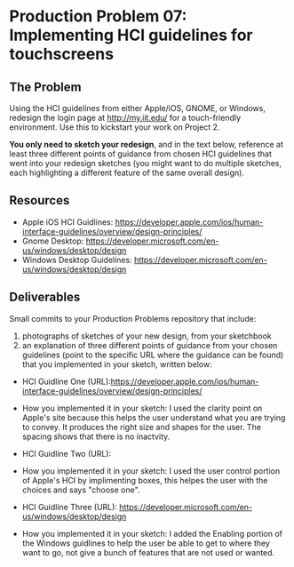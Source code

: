 # Production Problem 07: Implementing HCI guidelines for touchscreens

## The Problem

Using the HCI guidelines from either Apple/iOS, GNOME, or Windows, redesign the login page at
http://my.iit.edu/ for a touch-friendly environment. Use this to kickstart your work on Project 2.

**You only need to sketch your redesign**, and in the text below, reference at least three different
points of guidance from chosen HCI guidelines that went into your redesign sketches (you might
want to do multiple sketches, each highlighting a different feature of the same overall design).

## Resources

* Apple iOS HCI Guidlines:
  https://developer.apple.com/ios/human-interface-guidelines/overview/design-principles/
* Gnome Desktop:
  https://developer.microsoft.com/en-us/windows/desktop/design
* Windows Desktop Guidelines:
  https://developer.microsoft.com/en-us/windows/desktop/design

## Deliverables

Small commits to your Production Problems repository that include:

1) photographs of sketches of your new design, from your sketchbook
2) an explanation of three different points of guidance from your chosen guidelines (point to the
   specific URL where the guidance can be found) that you implemented in your sketch, written below:

* HCI Guidline One (URL):https://developer.apple.com/ios/human-interface-guidelines/overview/design-principles/
* How you implemented it in your sketch: I used the clarity point on Apple's site because this helps the user understand what you are trying to convey. It produces the right size and shapes for the user. The spacing shows that there is no inactvity. 

* HCI Guidline Two (URL):
* How you implemented it in your sketch: I used the user control portion of Apple's HCI by implimenting boxes, this helpes the user with the choices and says "choose one". 

* HCI Guidline Three (URL): https://developer.microsoft.com/en-us/windows/desktop/design
* How you implemented it in your sketch: I added the Enabling portion of the Windows guidlines to help the user be able to get to where they want to go, not give a bunch of features that are not used or wanted.
